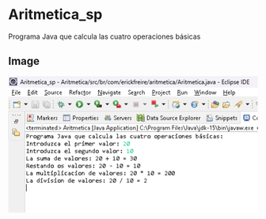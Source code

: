 # Aritmetica_sp
 Programa Java que calcula las cuatro operaciones básicas

## Image
![Currículo no Computador](aritmetica.png)
